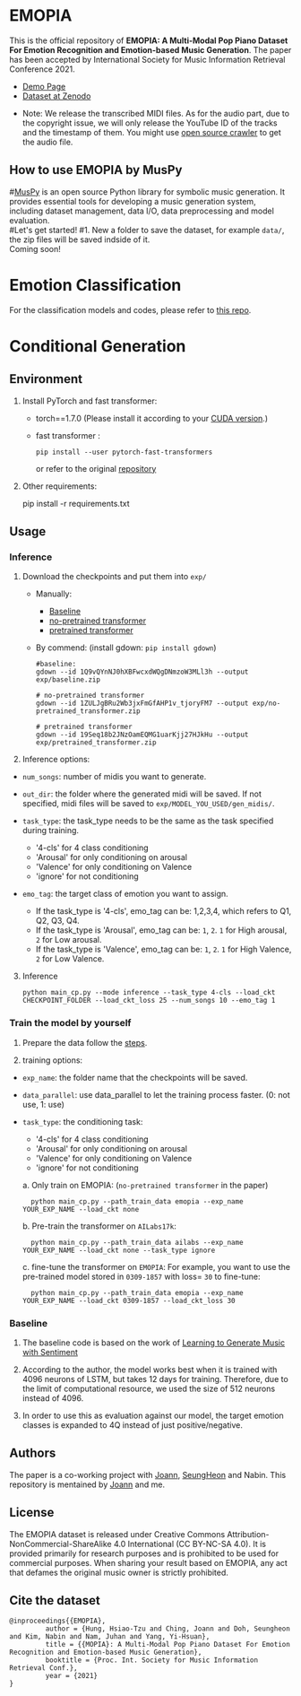 # EMOPIA

This is the official repository of **EMOPIA: A Multi-Modal Pop Piano Dataset For Emotion Recognition and Emotion-based Music Generation**. The paper has been accepted by International Society for Music Information Retrieval Conference 2021.

- [Demo Page](https://annahung31.github.io/EMOPIA/)
- [Dataset at Zenodo](https://zenodo.org/record/5090631#.YPPo-JMzZz8)

* Note: We release the transcribed MIDI files. As for the audio part, due to the copyright issue, we will only release the YouTube ID of the tracks and the timestamp of them. You might use [open source crawler](https://github.com/ytdl-org/youtube-dl) to get the audio file.


## How to use EMOPIA by MusPy
#[MusPy](https://salu133445.github.io/muspy/index.html) is an open source Python library for symbolic music generation. It provides essential tools for developing a music generation system, including dataset management, data I/O, data preprocessing and model evaluation.  
#Let's get started!
#1. New a folder to save the dataset, for example `data/`, the zip files will be saved indside of it.  
Coming soon!


# Emotion Classification

For the classification models and codes, please refer to [this repo](https://github.com/SeungHeonDoh/EMOPIA_cls).


# Conditional Generation

## Environment

1. Install PyTorch and fast transformer:
    - torch==1.7.0 (Please install it according to your [CUDA version](https://pytorch.org/get-started/previous-versions/#linux-and-windows-4).)
    - fast transformer :

        ```
        pip install --user pytorch-fast-transformers 
        ```
        or refer to the original [repository](https://github.com/idiap/fast-transformers)

2. Other requirements:

    pip install -r requirements.txt


## Usage

### Inference
1. Download the checkpoints and put them into `exp/`
    * Manually:  
        - [Baseline](https://drive.google.com/file/d/1Q9vQYnNJ0hXBFwcxdWQgDNmzoW3MLl3h/view?usp=sharing)
        - [no-pretrained transformer](https://drive.google.com/file/d/1ZULJgBRu2Wb3jxFmGfAHP1v_tjoryFM7/view?usp=sharing)
        - [pretrained transformer](https://drive.google.com/file/d/19Seq18b2JNzOamEQMG1uarKjj27HJkHu/view?usp=sharing)

    * By commend: (install gdown: `pip install gdown`) 
        ```
        #baseline:
        gdown --id 1Q9vQYnNJ0hXBFwcxdWQgDNmzoW3MLl3h --output exp/baseline.zip

        # no-pretrained transformer
        gdown --id 1ZULJgBRu2Wb3jxFmGfAHP1v_tjoryFM7 --output exp/no-pretrained_transformer.zip

        # pretrained transformer
        gdown --id 19Seq18b2JNzOamEQMG1uarKjj27HJkHu --output exp/pretrained_transformer.zip
        ```



2. Inference options:

* `num_songs`: number of midis you want to generate.
* `out_dir`: the folder where the generated midi will be saved. If not specified, midi files will be saved to `exp/MODEL_YOU_USED/gen_midis/`.
* `task_type`: the task_type needs to be the same as the task specified during training.  
    - '4-cls' for 4 class conditioning
    - 'Arousal' for only conditioning on arousal
    - 'Valence' for only conditioning on Valence
    - 'ignore' for not conditioning

*  `emo_tag`: the target class of emotion you want to assign.
    - If the task_type is '4-cls', emo_tag can be: 1,2,3,4, which refers to Q1, Q2, Q3, Q4.
    - If the task_type is 'Arousal', emo_tag can be: `1`, `2`. `1` for High arousal, `2` for Low arousal.
    - If the task_type is 'Valence', emo_tag can be: `1`, `2`. `1` for High Valence, `2` for Low Valence.
    

3. Inference

    ```
    python main_cp.py --mode inference --task_type 4-cls --load_ckt CHECKPOINT_FOLDER --load_ckt_loss 25 --num_songs 10 --emo_tag 1 
    ```

### Train the model by yourself
1. Prepare the data follow the [steps](https://github.com/annahung31/EMOPIA/tree/main/dataset).
    

2. training options:  

* `exp_name`: the folder name that the checkpoints will be saved.
* `data_parallel`: use data_parallel to let the training process faster. (0: not use, 1: use)
* `task_type`: the conditioning task:
    - '4-cls' for 4 class conditioning
    - 'Arousal' for only conditioning on arousal
    - 'Valence' for only conditioning on Valence
    - 'ignore' for not conditioning

    a. Only train on EMOPIA: (`no-pretrained transformer` in the paper)

        python main_cp.py --path_train_data emopia --exp_name YOUR_EXP_NAME --load_ckt none
    
    b. Pre-train the transformer on `AILabs17k`:  
    
        python main_cp.py --path_train_data ailabs --exp_name YOUR_EXP_NAME --load_ckt none --task_type ignore
    
    c. fine-tune the transformer on `EMOPIA`:
        For example, you want to use the pre-trained model stored in `0309-1857` with loss= `30` to fine-tune:

        python main_cp.py --path_train_data emopia --exp_name YOUR_EXP_NAME --load_ckt 0309-1857 --load_ckt_loss 30

### Baseline
1. The baseline code is based on the work of [Learning to Generate Music with Sentiment](https://github.com/lucasnfe/music-sentneuron)

2. According to the author, the model works best when it is trained with 4096 neurons of LSTM, but takes 12 days for training. Therefore, due to the limit of computational resource, we used the size of 512 neurons instead of 4096.

3. In order to use this as evaluation against our model, the target emotion classes is expanded to 4Q instead of just positive/negative.

## Authors

The paper is a co-working project with [Joann](https://github.com/joann8512), [SeungHeon](https://github.com/SeungHeonDoh) and Nabin. This repository is mentained by [Joann](https://github.com/joann8512) and me.


## License
The EMOPIA dataset is released under Creative Commons Attribution-NonCommercial-ShareAlike 4.0 International (CC BY-NC-SA 4.0). It is provided primarily for research purposes and is prohibited to be used for commercial purposes. When sharing your result based on EMOPIA, any act that defames the original music owner is strictly prohibited.


## Cite the dataset

```
@inproceedings{{EMOPIA},
         author = {Hung, Hsiao-Tzu and Ching, Joann and Doh, Seungheon and Kim, Nabin and Nam, Juhan and Yang, Yi-Hsuan},
         title = {{MOPIA}: A Multi-Modal Pop Piano Dataset For Emotion Recognition and Emotion-based Music Generation},
         booktitle = {Proc. Int. Society for Music Information Retrieval Conf.},
         year = {2021}
}
```
